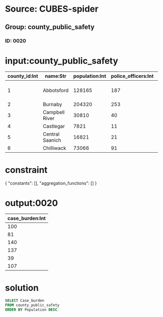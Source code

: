 # Source: CUBES-spider
## Group: county_public_safety
### ID: 0020

# input:county_public_safety

| county_id:Int | name:Str | population:Int | police_officers:Int | residents_per_officer:Int | case_burden:Int | crime_rate:Dbl | police_force:Str | location:Str |
|---|---|---|---|---|---|---|---|---|
| 1 | Abbotsford | 128165 | 187 | 685 | 81 | 118.0 | Abbotsford Police Department | East |
| 2 | Burnaby | 204320 | 253 | 808 | 100 | 123.0 | RCMP | East |
| 3 | Campbell River | 30810 | 40 | 770 | 137 | 178.0 | RCMP | West |
| 4 | Castlegar | 7821 | 11 | 711 | 107 | 150.0 | RCMP | North |
| 5 | Central Saanich | 16821 | 21 | 801 | 39 | 49.0 | Central Saanich Police | East |
| 6 | Chilliwack | 73066 | 91 | 803 | 140 | 174.0 | RCMP | West |

# constraint

{
  "constants": [],
  "aggregation_functions": []
}

# output:0020

| case_burden:Int |
|---|
| 100 |
| 81 |
| 140 |
| 137 |
| 39 |
| 107 |

# solution

```sql
SELECT Case_burden
FROM county_public_safety
ORDER BY Population DESC
```
